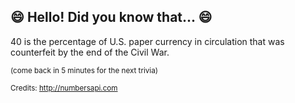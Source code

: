 ## :smile: Hello! Did you know that... :smile:
40 is the percentage of U.S. paper currency in circulation that was counterfeit by the end of the Civil War.

<sup>(come back in 5 minutes for the next trivia)</sup>


<sup>Credits: http://numbersapi.com</sup>
